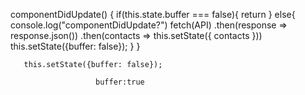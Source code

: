   componentDidUpdate() {
          if(this.state.buffer === false){
              return
            }
            else{ 
                console.log("componentDidUpdate?")
            fetch(API)
            .then(response => response.json())
            .then(contacts => this.setState({ contacts }))
            this.setState({buffer: false});
}
      }

       this.setState({buffer: false});

                       buffer:true
